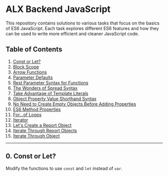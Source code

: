 # ALX Backend JavaScript

This repository contains solutions to various tasks that focus on the basics of ES6 JavaScript. 
Each task explores different ES6 features and how they can be used to write more efficient and cleaner JavaScript code.

## Table of Contents

1. [Const or Let?](#0-const-or-let)
2. [Block Scope](#1-block-scope)
3. [Arrow Functions](#2-arrow-functions)
4. [Parameter Defaults](#3-parameter-defaults)
5. [Rest Parameter Syntax for Functions](#4-rest-parameter-syntax-for-functions)
6. [The Wonders of Spread Syntax](#5-the-wonders-of-spread-syntax)
7. [Take Advantage of Template Literals](#6-take-advantage-of-template-literals)
8. [Object Property Value Shorthand Syntax](#7-object-property-value-shorthand-syntax)
9. [No Need to Create Empty Objects Before Adding Properties](#8-no-need-to-create-empty-objects-before-adding-properties)
10. [ES6 Method Properties](#9-es6-method-properties)
11. [For...of Loops](#10-forof-loops)
12. [Iterator](#11-iterator)
13. [Let's Create a Report Object](#12-lets-create-a-report-object)
14. [Iterate Through Report Objects](#13-iterate-through-report-objects)
15. [Iterate Through Object](#14-iterate-through-object)

---

## 0. Const or Let?

Modify the functions to use `const` and `let` instead of `var`.
